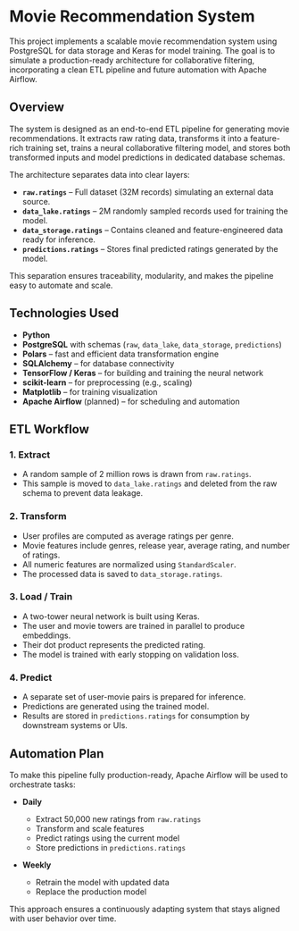 # Movie Recommendation System

This project implements a scalable movie recommendation system using PostgreSQL for data storage and Keras for model training. The goal is to simulate a production-ready architecture for collaborative filtering, incorporating a clean ETL pipeline and future automation with Apache Airflow.

## Overview

The system is designed as an end-to-end ETL pipeline for generating movie recommendations. It extracts raw rating data, transforms it into a feature-rich training set, trains a neural collaborative filtering model, and stores both transformed inputs and model predictions in dedicated database schemas.

The architecture separates data into clear layers:

- **`raw.ratings`** – Full dataset (32M records) simulating an external data source.
- **`data_lake.ratings`** – 2M randomly sampled records used for training the model.
- **`data_storage.ratings`** – Contains cleaned and feature-engineered data ready for inference.
- **`predictions.ratings`** – Stores final predicted ratings generated by the model.

This separation ensures traceability, modularity, and makes the pipeline easy to automate and scale.

## Technologies Used

- **Python**
- **PostgreSQL** with schemas (`raw`, `data_lake`, `data_storage`, `predictions`)
- **Polars** – fast and efficient data transformation engine
- **SQLAlchemy** – for database connectivity
- **TensorFlow / Keras** – for building and training the neural network
- **scikit-learn** – for preprocessing (e.g., scaling)
- **Matplotlib** – for training visualization
- **Apache Airflow** (planned) – for scheduling and automation

## ETL Workflow

### 1. Extract
- A random sample of 2 million rows is drawn from `raw.ratings`.
- This sample is moved to `data_lake.ratings` and deleted from the raw schema to prevent data leakage.

### 2. Transform
- User profiles are computed as average ratings per genre.
- Movie features include genres, release year, average rating, and number of ratings.
- All numeric features are normalized using `StandardScaler`.
- The processed data is saved to `data_storage.ratings`.

### 3. Load / Train
- A two-tower neural network is built using Keras.
- The user and movie towers are trained in parallel to produce embeddings.
- Their dot product represents the predicted rating.
- The model is trained with early stopping on validation loss.

### 4. Predict
- A separate set of user-movie pairs is prepared for inference.
- Predictions are generated using the trained model.
- Results are stored in `predictions.ratings` for consumption by downstream systems or UIs.

## Automation Plan

To make this pipeline fully production-ready, Apache Airflow will be used to orchestrate tasks:

- **Daily**
  - Extract 50,000 new ratings from `raw.ratings`
  - Transform and scale features
  - Predict ratings using the current model
  - Store predictions in `predictions.ratings`

- **Weekly**
  - Retrain the model with updated data
  - Replace the production model

This approach ensures a continuously adapting system that stays aligned with user behavior over time.
